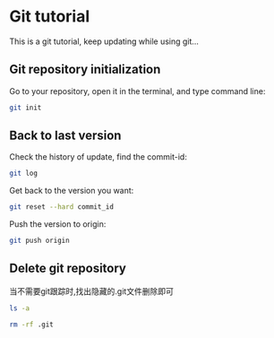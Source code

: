 # Git tutorial

This is a git tutorial, keep updating while using git...

## Git repository initialization

Go to your repository, open it in the terminal, and type command line:

```bash
git init
```

## Back to last version

Check the history of update, find the commit-id:

```bash
git log  
```

Get back to the version you want:

```bash
git reset --hard commit_id
```

Push the version to origin:

```bash
git push origin
```

## Delete git repository

当不需要git跟踪时,找出隐藏的.git文件删除即可

```bash
ls -a
```

```bash
rm -rf .git
```
